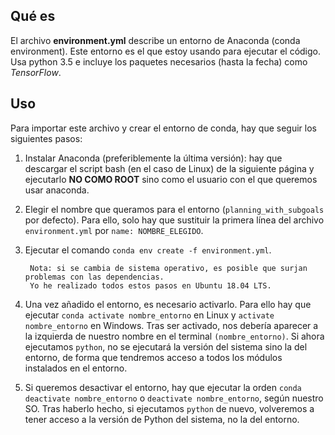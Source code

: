 ## Qué es

El archivo **environment.yml** describe un entorno de Anaconda (conda environment). 
Este entorno es el que estoy usando para ejecutar el código. Usa python 3.5 e incluye los paquetes necesarios
(hasta la fecha) como *TensorFlow*.

## Uso

Para importar este archivo y crear el entorno de conda, hay que seguir los siguientes pasos:

1. Instalar Anaconda (preferiblemente la última versión): hay que descargar el
script bash (en el caso de Linux) de la siguiente página y ejecutarlo
**NO COMO ROOT** sino como el usuario con el que queremos usar anaconda.

2. Elegir el nombre que queramos para el entorno (`planning_with_subgoals` por defecto).
Para ello, solo hay que sustituir la primera línea del archivo `environment.yml` por
`name: NOMBRE_ELEGIDO`.

3. Ejecutar el comando `conda env create -f environment.yml`.

	    Nota: si se cambia de sistema operativo, es posible que surjan problemas con las dependencias.
	    Yo he realizado todos estos pasos en Ubuntu 18.04 LTS.
	    
4. Una vez añadido el entorno, es necesario activarlo. Para ello hay que ejecutar
`conda activate nombre_entorno` en Linux y `activate nombre_entorno` en Windows.
Tras ser activado, nos debería aparecer a la izquierda de nuestro nombre en el
terminal `(nombre_entorno)`. Si ahora ejecutamos `python`, no se ejecutará la versión
del sistema sino la del entorno, de forma que tendremos acceso a todos los módulos
instalados en el entorno.
	   
5. Si queremos desactivar el entorno, hay que ejecutar la orden `conda deactivate nombre_entorno`
o `deactivate nombre_entorno`, según nuestro SO. Tras haberlo hecho, si ejecutamos `python`
de nuevo, volveremos a tener acceso a la versión de Python del sistema, no la del entorno.

[siguiente página]: https://www.anaconda.com/distribution/#linux

